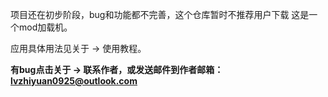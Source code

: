 项目还在初步阶段，bug和功能都不完善，这个仓库暂时不推荐用户下载
这是一个mod加载机。

应用具体用法见关于 -> 使用教程。

**有bug点击关于 -> 联系作者，或发送邮件到作者邮箱：lvzhiyuan0925@outlook.com**
